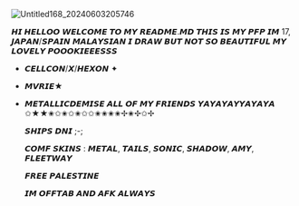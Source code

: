 ![Untitled168_20240603205746](https://github.com/sunrivse/sunrivse/assets/167609620/bec72845-2610-490f-9b61-40136a1f19f3)




𝙃𝙄 𝙃𝙀𝙇𝙇𝙊𝙊 𝙒𝙀𝙇𝘾𝙊𝙈𝙀 𝙏𝙊 𝙈𝙔 𝙍𝙀𝘼𝘿𝙈𝙀.𝙈𝘿 𝙏𝙃𝙄𝙎 𝙄𝙎 𝙈𝙔 𝙋𝙁𝙋
𝙄𝙈 17, 𝙅𝘼𝙋𝘼𝙉/𝙎𝙋𝘼𝙄𝙉 𝙈𝘼𝙇𝘼𝙔𝙎𝙄𝘼𝙉
𝙄 𝘿𝙍𝘼𝙒 𝘽𝙐𝙏 𝙉𝙊𝙏 𝙎𝙊 𝘽𝙀𝘼𝙐𝙏𝙄𝙁𝙐𝙇
𝙈𝙔 𝙇𝙊𝙑𝙀𝙇𝙔 𝙋𝙊𝙊𝙊𝙆𝙄𝙀𝙀𝙀𝙎𝙎𝙎
- 𝘾𝙀𝙇𝙇𝘾𝙊𝙉/𝙓/𝙃𝙀𝙓𝙊𝙉 ✦
- 𝙈𝙑𝙍𝙄𝙀★
- 𝙈𝙀𝙏𝘼𝙇𝙇𝙄𝘾𝘿𝙀𝙈𝙄𝙎𝙀
 𝘼𝙇𝙇 𝙊𝙁 𝙈𝙔 𝙁𝙍𝙄𝙀𝙉𝘿𝙎 𝙔𝘼𝙔𝘼𝙔𝘼𝙔𝙔𝘼𝙔𝘼𝙔𝘼
  ✩★★✬✩✬✩✬✩✩✬✬✬✬✢✬✢✩✢

  𝙎𝙃𝙄𝙋𝙎 𝘿𝙉𝙄 ;-;

  
  𝘾𝙊𝙈𝙁 𝙎𝙆𝙄𝙉𝙎 : 𝙈𝙀𝙏𝘼𝙇, 𝙏𝘼𝙄𝙇𝙎, 𝙎𝙊𝙉𝙄𝘾, 𝙎𝙃𝘼𝘿𝙊𝙒, 𝘼𝙈𝙔, 𝙁𝙇𝙀𝙀𝙏𝙒𝘼𝙔

  𝙁𝙍𝙀𝙀 𝙋𝘼𝙇𝙀𝙎𝙏𝙄𝙉𝙀

  𝙄𝙈 𝙊𝙁𝙁𝙏𝘼𝘽 𝘼𝙉𝘿 𝘼𝙁𝙆 𝘼𝙇𝙒𝘼𝙔𝙎

  
